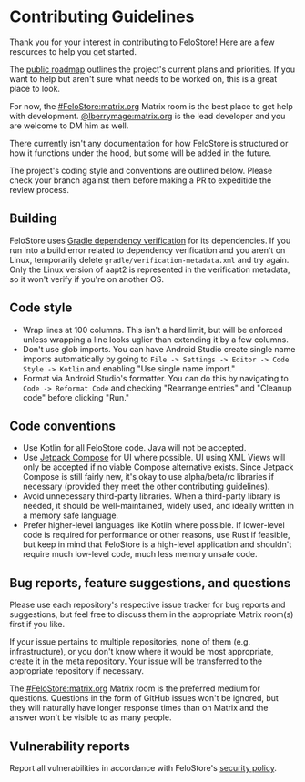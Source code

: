 # Contributing Guidelines

Thank you for your interest in contributing to FeloStore! Here are a few
resources to help you get started.

The [public roadmap] outlines the project's current plans and priorities. If you
want to help but aren't sure what needs to be worked on, this is a great place
to look.

For now, the [#FeloStore:matrix.org] Matrix room is the best place to get help
with development. [@lberrymage:matrix.org] is the lead developer and you are
welcome to DM him as well.

There currently isn't any documentation for how FeloStore is structured or how it
functions under the hood, but some will be added in the future.

The project's coding style and conventions are outlined below. Please check your
branch against them before making a PR to expeditide the review process.

## Building

FeloStore uses [Gradle dependency verification] for its dependencies. If you
run into a build error related to dependency verification and you aren't on
Linux, temporarily delete `gradle/verification-metadata.xml` and try again. Only
the Linux version of aapt2 is represented in the verification metadata, so it
won't verify if you're on another OS.

## Code style

- Wrap lines at 100 columns. This isn't a hard limit, but will be enforced
  unless wrapping a line looks uglier than extending it by a few columns.
- Don't use glob imports. You can have Android Studio create single name imports
  automatically by going to `File -> Settings -> Editor -> Code Style -> Kotlin`
  and enabling "Use single name import."
- Format via Android Studio's formatter. You can do this by navigating to `Code
  -> Reformat Code` and checking "Rearrange entries" and "Cleanup code" before
  clicking "Run."

## Code conventions

- Use Kotlin for all FeloStore code. Java will not be accepted.
- Use [Jetpack Compose] for UI where possible. UI using XML Views will only be
  accepted if no viable Compose alternative exists. Since Jetpack Compose is
  still fairly new, it's okay to use alpha/beta/rc libraries if necessary
  (provided they meet the other contributing guidelines).
- Avoid unnecessary third-party libraries. When a third-party library is needed,
  it should be well-maintained, widely used, and ideally written in a memory
  safe language.
- Prefer higher-level languages like Kotlin where possible. If lower-level code
  is required for performance or other reasons, use Rust if feasible, but keep
  in mind that FeloStore is a high-level application and shouldn't require much
  low-level code, much less memory unsafe code.

## Bug reports, feature suggestions, and questions

Please use each repository's respective issue tracker for bug reports and
suggestions, but feel free to discuss them in the appropriate Matrix room(s)
first if you like.

If your issue pertains to multiple repositories, none of them (e.g.
infrastructure), or you don't know where it would be most appropriate, create it
in the [meta repository]. Your issue will be transferred to the appropriate
repository if necessary.

The [#FeloStore:matrix.org] Matrix room is the preferred medium for questions.
Questions in the form of GitHub issues won't be ignored, but they will naturally
have longer response times than on Matrix and the answer won't be visible to as
many people.

## Vulnerability reports

Report all vulnerabilities in accordance with FeloStore's [security policy].

[#FeloStore:matrix.org]: https://matrix.to/#/#FeloStore:matrix.org
[@lberrymage:matrix.org]: https://matrix.to/#/@lberrymage:matrix.org
[Jetpack Compose]: https://developer.android.com/jetpack/compose
[Android Jetpack]: https://developer.android.com/jetpack/
[Gradle dependency verification]: https://docs.gradle.org/current/userguide/dependency_verification.html
[meta repository]: https://github.com/FeloStore/meta
[public roadmap]: https://github.com/orgs/FeloStore/projects/4/views/2
[security policy]: SECURITY.md

